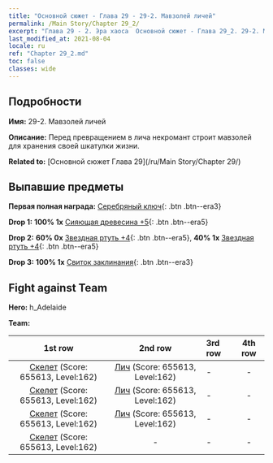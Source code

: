 ```yaml
---
title: "Основной сюжет - Глава 29 - 29-2. Мавзолей личей"
permalink: /Main Story/Chapter 29_2/
excerpt: "Глава 29 - 2. Эра хаоса  Основной сюжет - Глава 29_2. 29-2. Мавзолей личей"
last_modified_at: 2021-08-04
locale: ru
ref: "Chapter 29_2.md"
toc: false
classes: wide
---
```


## Подробности

 **Имя:** 29-2. Мавзолей личей

 **Описание:** Перед превращением в лича некромант строит мавзолей для хранения своей шкатулки жизни.

 **Related to:** [Основной сюжет Глава 29](/ru/Main Story/Chapter 29/)

## Выпавшие предметы

 **Первая полная награда:** [Серебряный ключ](/ItemsRU/con_693/){: .btn .btn--era3}

 **Drop 1:** **100% 1x** [Сияющая древесина +5](/ItemsRU/mat_97/){: .btn .btn--era5}

 **Drop 2:** **60% 0x** [Звездная ртуть +4](/ItemsRU/mat_91/){: .btn .btn--era5}, **40% 1x** [Звездная ртуть +4](/ItemsRU/mat_91/){: .btn .btn--era5}

 **Drop 3:** **100% 1x** [Свиток заклинания](/ItemsRU/con_694/){: .btn .btn--era3}


## Fight against Team
 **Hero:** h_Adelaide

 **Team:**


  | 1st row | 2nd row | 3rd row | 4th row |
  |:----:|:----:|:----|:----:|
  | [Скелет](/ru/units/Skeleton/) (Score: 655613, Level:162)  | [Лич](/ru/units/Lich/) (Score: 655613, Level:162)  | - | - |
  | [Скелет](/ru/units/Skeleton/) (Score: 655613, Level:162)  | [Лич](/ru/units/Lich/) (Score: 655613, Level:162)  | - | - |
  | [Скелет](/ru/units/Skeleton/) (Score: 655613, Level:162)  | [Лич](/ru/units/Lich/) (Score: 655613, Level:162)  | - | - |
  | [Скелет](/ru/units/Skeleton/) (Score: 655613, Level:162)  | - | - | - |


